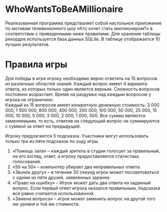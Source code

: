 # WhoWantsToBeAMillionaire
Реализованная программа предстваляет собой настольное приложение по мотивам телевизионного шоу «Кто хочет стать миллионером?» в соответствии с приведенными ниже правилами. Для хранения таблицы рекордов используется база данных SQLite. В таблице отображается 10 лучших результатов. 

# Правила игры
Для победы в игре игроку необходимо верно ответить на 15 вопросов из различных областей знаний. Каждый вопрос имеет 4 варианта ответа, из которых только один является верным. Сложность вопросов постоянно возрастает. Время на раздумье над каждым вопросом у игрока не ограничено.  
Каждый из 15 вопросов имеет конкретную денежную стоимость: 3 000 000, 1 500 000, 800 000, 400 000, 200 000, 100 000, 50 000, 25 000, 15 000, 10 000, 5 000, 3 000, 2 000, 1 000, 500. Все суммы являются заменяемыми, то есть, ответив на следующий вопрос не суммируются с суммой за ответ на предыдущий.  
  
Игроку предлагаются 5 подсказок. Участники могут использовать только три из пяти подсказок по ходу игры.
1.	«Помощь зала» – каждый зритель в студии голосует за правильный, на его взгляд, ответ, а игроку предоставляется статистика голосования. 
2.	«50 на 50» – компьютер убирает два неправильных ответа. 
3.	«Звонок другу» – в течение 30 секунд игрок может посоветоваться с одним из пяти друзей, заявленных заранее.
4.	«Право на ошибку» – Игрок может дать два ответа на заданный вопрос. Если первый ответ игрока оказался правильным, подсказка всё равно считается использованной. 
5.	«Замена вопроса» – игрок может заменить вопрос на другой того же уровня и той же стоимости.
